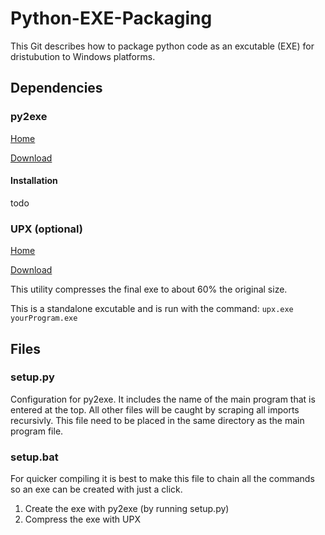 # Python-EXE-Packaging

This Git describes how to package python code as an excutable (EXE) for dristubution to Windows platforms.



## Dependencies
### py2exe
[Home](http://www.py2exe.org/)

[Download](http://sourceforge.net/projects/py2exe/files/py2exe/0.6.9/)

#### Installation

todo

### UPX (optional)
[Home](http://upx.sourceforge.net/)

[Download](http://upx.sourceforge.net/download/)

This utility compresses the final exe to about 60% the original size.

This is a standalone excutable and is run with the command: `upx.exe yourProgram.exe`


## Files

### setup.py
Configuration for py2exe. It includes the name of the main program that is entered at the top. All other files will be caught by scraping all imports recursivly. This file need to be placed in the same directory as the main program file.

### setup.bat
For quicker compiling it is best to make this file to chain all the commands so an exe can be created with just a click.

1. Create the exe with py2exe (by running setup.py)
2. Compress the exe with UPX
